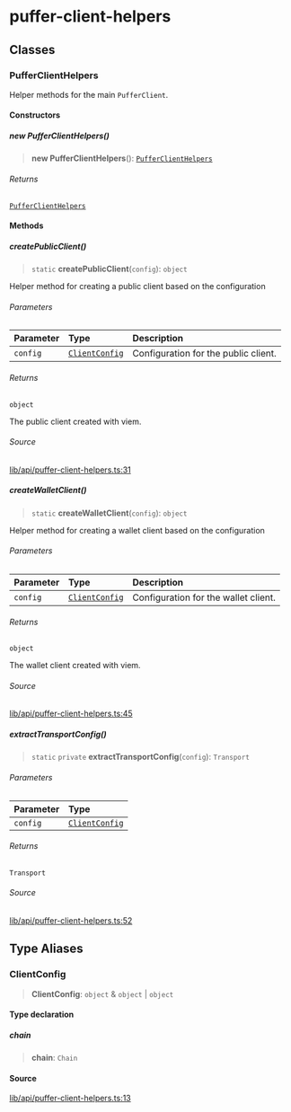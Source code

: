 # puffer-client-helpers

## Classes

### PufferClientHelpers

Helper methods for the main `PufferClient`.

#### Constructors

##### new PufferClientHelpers()

> **new PufferClientHelpers**(): [`PufferClientHelpers`](puffer-client-helpers.md#pufferclienthelpers)

###### Returns

[`PufferClientHelpers`](puffer-client-helpers.md#pufferclienthelpers)

#### Methods

##### createPublicClient()

> `static` **createPublicClient**(`config`): `object`

Helper method for creating a public client based on the
configuration

###### Parameters

| Parameter | Type | Description |
| :------ | :------ | :------ |
| `config` | [`ClientConfig`](puffer-client-helpers.md#clientconfig) | Configuration for the public client. |

###### Returns

`object`

The public client created with viem.

###### Source

[lib/api/puffer-client-helpers.ts:31](https://github.com/PufferFinance/puffer-smart-contract-lib/blob/04d3cf08e4a224e4d187c438d5041e962c4cdfb2/lib/api/puffer-client-helpers.ts#L31)

##### createWalletClient()

> `static` **createWalletClient**(`config`): `object`

Helper method for creating a wallet client based on the
configuration

###### Parameters

| Parameter | Type | Description |
| :------ | :------ | :------ |
| `config` | [`ClientConfig`](puffer-client-helpers.md#clientconfig) | Configuration for the wallet client. |

###### Returns

`object`

The wallet client created with viem.

###### Source

[lib/api/puffer-client-helpers.ts:45](https://github.com/PufferFinance/puffer-smart-contract-lib/blob/04d3cf08e4a224e4d187c438d5041e962c4cdfb2/lib/api/puffer-client-helpers.ts#L45)

##### extractTransportConfig()

> `static` `private` **extractTransportConfig**(`config`): `Transport`

###### Parameters

| Parameter | Type |
| :------ | :------ |
| `config` | [`ClientConfig`](puffer-client-helpers.md#clientconfig) |

###### Returns

`Transport`

###### Source

[lib/api/puffer-client-helpers.ts:52](https://github.com/PufferFinance/puffer-smart-contract-lib/blob/04d3cf08e4a224e4d187c438d5041e962c4cdfb2/lib/api/puffer-client-helpers.ts#L52)

## Type Aliases

### ClientConfig

> **ClientConfig**: `object` & `object` \| `object`

#### Type declaration

##### chain

> **chain**: `Chain`

#### Source

[lib/api/puffer-client-helpers.ts:13](https://github.com/PufferFinance/puffer-smart-contract-lib/blob/04d3cf08e4a224e4d187c438d5041e962c4cdfb2/lib/api/puffer-client-helpers.ts#L13)
